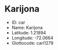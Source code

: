 # Karijona

* ID: car 
* Name: Karijona 
* Latitude: 1.21894 
* Longitude: -72.0664 
* Glottocode: cari1279